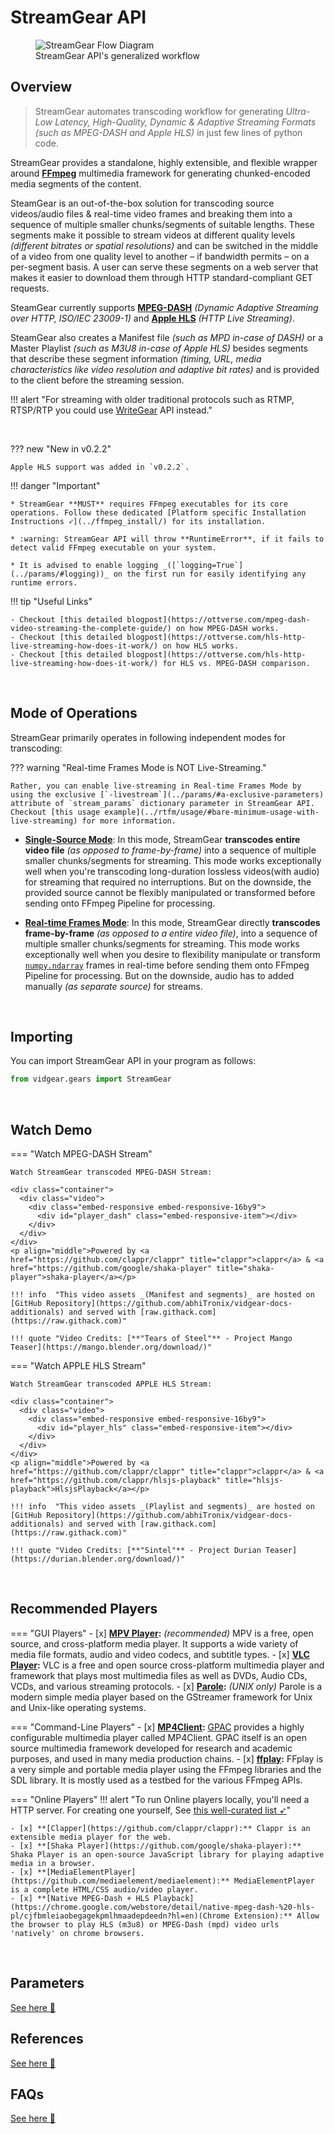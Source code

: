 <!--
===============================================
vidgear library source-code is deployed under the Apache 2.0 License:

Copyright (c) 2019 Abhishek Thakur(@abhiTronix) <abhi.una12@gmail.com>

Licensed under the Apache License, Version 2.0 (the "License");
you may not use this file except in compliance with the License.
You may obtain a copy of the License at

   http://www.apache.org/licenses/LICENSE-2.0

Unless required by applicable law or agreed to in writing, software
distributed under the License is distributed on an "AS IS" BASIS,
WITHOUT WARRANTIES OR CONDITIONS OF ANY KIND, either express or implied.
See the License for the specific language governing permissions and
limitations under the License.
===============================================
-->

# StreamGear API 


<figure>
  <img src="../../../assets/images/streamgear_flow.webp" loading="lazy" alt="StreamGear Flow Diagram" />
  <figcaption>StreamGear API's generalized workflow</figcaption>
</figure>


## Overview

> StreamGear automates transcoding workflow for generating _Ultra-Low Latency, High-Quality, Dynamic & Adaptive Streaming Formats (such as MPEG-DASH and Apple HLS)_ in just few lines of python code. 

StreamGear provides a standalone, highly extensible, and flexible wrapper around [**FFmpeg**](https://ffmpeg.org/) multimedia framework for generating chunked-encoded media segments of the content.

SteamGear is an out-of-the-box solution for transcoding source videos/audio files & real-time video frames and breaking them into a sequence of multiple smaller chunks/segments of suitable lengths. These segments make it possible to stream videos at different quality levels _(different bitrates or spatial resolutions)_ and can be switched in the middle of a video from one quality level to another – if bandwidth permits – on a per-segment basis. A user can serve these segments on a web server that makes it easier to download them through HTTP standard-compliant GET requests.

SteamGear currently supports [**MPEG-DASH**](https://www.encoding.com/mpeg-dash/) _(Dynamic Adaptive Streaming over HTTP, ISO/IEC 23009-1)_  and [**Apple HLS**](https://developer.apple.com/documentation/http_live_streaming) _(HTTP Live Streaming)_. 

SteamGear also creates a Manifest file _(such as MPD in-case of DASH)_ or a Master Playlist _(such as M3U8 in-case of Apple HLS)_ besides segments that describe these segment information _(timing, URL, media characteristics like video resolution and adaptive bit rates)_ and is provided to the client before the streaming session.

!!! alert "For streaming with older traditional protocols such as RTMP, RTSP/RTP you could use [WriteGear](../../writegear/introduction/) API instead."

&thinsp;

??? new "New in v0.2.2" 

    Apple HLS support was added in `v0.2.2`.


!!! danger "Important"
	
	* StreamGear **MUST** requires FFmpeg executables for its core operations. Follow these dedicated [Platform specific Installation Instructions ➶](../ffmpeg_install/) for its installation.

	* :warning: StreamGear API will throw **RuntimeError**, if it fails to detect valid FFmpeg executable on your system.

	* It is advised to enable logging _([`logging=True`](../params/#logging))_ on the first run for easily identifying any runtime errors.

!!! tip "Useful Links"
    
    - Checkout [this detailed blogpost](https://ottverse.com/mpeg-dash-video-streaming-the-complete-guide/) on how MPEG-DASH works.
    - Checkout [this detailed blogpost](https://ottverse.com/hls-http-live-streaming-how-does-it-work/) on how HLS works.
    - Checkout [this detailed blogpost](https://ottverse.com/hls-http-live-streaming-how-does-it-work/) for HLS vs. MPEG-DASH comparison.


&thinsp; 

## Mode of Operations

StreamGear primarily operates in following independent modes for transcoding:


??? warning "Real-time Frames Mode is NOT Live-Streaming."

    Rather, you can enable live-streaming in Real-time Frames Mode by using the exclusive [`-livestream`](../params/#a-exclusive-parameters) attribute of `stream_params` dictionary parameter in StreamGear API. Checkout [this usage example](../rtfm/usage/#bare-minimum-usage-with-live-streaming) for more information.


- [**Single-Source Mode**](../ssm/overview): In this mode, StreamGear **transcodes entire video file** _(as opposed to frame-by-frame)_ into a sequence of multiple smaller chunks/segments for streaming. This mode works exceptionally well when you're transcoding long-duration lossless videos(with audio) for streaming that required no interruptions. But on the downside, the provided source cannot be flexibly manipulated or transformed before sending onto FFmpeg Pipeline for processing. 

- [**Real-time Frames Mode**](../rtfm/overview): In this mode, StreamGear directly **transcodes frame-by-frame** _(as opposed to a entire video file)_, into a sequence of multiple smaller chunks/segments for streaming. This mode works exceptionally well when you desire to flexibility manipulate or transform [`numpy.ndarray`](https://numpy.org/doc/1.18/reference/generated/numpy.ndarray.html#numpy-ndarray) frames in real-time before sending them onto FFmpeg Pipeline for processing. But on the downside, audio has to added manually _(as separate source)_ for streams. 

&thinsp; 

## Importing

You can import StreamGear API in your program as follows:

```python
from vidgear.gears import StreamGear
```

&thinsp; 


## Watch Demo

=== "Watch MPEG-DASH Stream"

    Watch StreamGear transcoded MPEG-DASH Stream:

    <div class="container">
      <div class="video">
        <div class="embed-responsive embed-responsive-16by9">
          <div id="player_dash" class="embed-responsive-item"></div>
        </div>
      </div>
    </div>
    <p align="middle">Powered by <a href="https://github.com/clappr/clappr" title="clappr">clappr</a> & <a href="https://github.com/google/shaka-player" title="shaka-player">shaka-player</a></p>

    !!! info  "This video assets _(Manifest and segments)_ are hosted on [GitHub Repository](https://github.com/abhiTronix/vidgear-docs-additionals) and served with [raw.githack.com](https://raw.githack.com)" 

    !!! quote "Video Credits: [**"Tears of Steel"** - Project Mango Teaser](https://mango.blender.org/download/)"

=== "Watch APPLE HLS Stream"

    Watch StreamGear transcoded APPLE HLS Stream:

    <div class="container">
      <div class="video">
        <div class="embed-responsive embed-responsive-16by9">
          <div id="player_hls" class="embed-responsive-item"></div>
        </div>
      </div>
    </div>
    <p align="middle">Powered by <a href="https://github.com/clappr/clappr" title="clappr">clappr</a> & <a href="https://github.com/clappr/hlsjs-playback" title="hlsjs-playback">HlsjsPlayback</a></p>

    !!! info  "This video assets _(Playlist and segments)_ are hosted on [GitHub Repository](https://github.com/abhiTronix/vidgear-docs-additionals) and served with [raw.githack.com](https://raw.githack.com)" 

    !!! quote "Video Credits: [**"Sintel"** - Project Durian Teaser](https://durian.blender.org/download/)"

&thinsp;

## Recommended Players

=== "GUI Players"
    - [x] **[MPV Player](https://mpv.io/):** _(recommended)_ MPV is a free, open source, and cross-platform media player. It supports a wide variety of media file formats, audio and video codecs, and subtitle types. 
    - [x] **[VLC Player](https://www.videolan.org/vlc/releases/3.0.0.html):** VLC is a free and open source cross-platform multimedia player and framework that plays most multimedia files as well as DVDs, Audio CDs, VCDs, and various streaming protocols.
    - [x] **[Parole](https://docs.xfce.org/apps/parole/start):** _(UNIX only)_  Parole is a modern simple media player based on the GStreamer framework for Unix and Unix-like operating systems. 

=== "Command-Line Players"
    - [x] **[MP4Client](https://github.com/gpac/gpac/wiki/MP4Client-Intro):** [GPAC](https://gpac.wp.imt.fr/home/) provides a highly configurable multimedia player called MP4Client. GPAC itself is an open source multimedia framework developed for research and academic purposes, and used in many media production chains.
    - [x] **[ffplay](https://ffmpeg.org/ffplay.html):** FFplay is a very simple and portable media player using the FFmpeg libraries and the SDL library. It is mostly used as a testbed for the various FFmpeg APIs. 

=== "Online Players"
    !!! alert "To run Online players locally, you'll need a HTTP server. For creating one yourself, See [this well-curated list  ➶](https://gist.github.com/abhiTronix/7d2798bc9bc62e9e8f1e88fb601d7e7b)"

    - [x] **[Clapper](https://github.com/clappr/clappr):** Clappr is an extensible media player for the web.
    - [x] **[Shaka Player](https://github.com/google/shaka-player):** Shaka Player is an open-source JavaScript library for playing adaptive media in a browser.
    - [x] **[MediaElementPlayer](https://github.com/mediaelement/mediaelement):** MediaElementPlayer is a complete HTML/CSS audio/video player.
    - [x] **[Native MPEG-Dash + HLS Playback](https://chrome.google.com/webstore/detail/native-mpeg-dash-%20-hls-pl/cjfbmleiaobegagekpmlhmaadepdeedn?hl=en)(Chrome Extension):** Allow the browser to play HLS (m3u8) or MPEG-Dash (mpd) video urls 'natively' on chrome browsers.

&thinsp;

## Parameters

<div>
<a href="../params/">See here 🚀</a>
</div>

## References

<div>
<a href="../../../bonus/reference/streamgear/">See here 🚀</a>
</div>


## FAQs

<div>
<a href="../../../help/streamgear_faqs/">See here 🚀</a>
</div>

&thinsp;